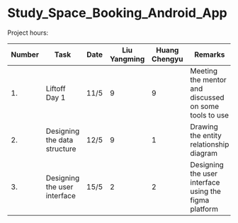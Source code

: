 # Study_Space_Booking_Android_App

Project hours:

| Number |   Task               | Date     |Liu Yangming   | Huang Chengyu  |  Remarks |
| ------ | -------------------- | -------- | ------------- | -------------- | -------------------------------------
| 1. | Liftoff Day 1 | 11/5 | 9 | 9 | Meeting the mentor and discussed on some tools to use |
| 2. | Designing the data structure | 12/5 | 9 | 1 | Drawing the entity relationship diagram |
| 3. | Designing the user interface | 15/5 | 2 | 2 | Designing the user interface using the figma platform |

